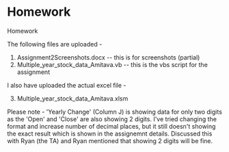 # Homework
Homework

The following files are uploaded -

1. Assignment2Screenshots.docx          -- this is for screenshots (partial)
2. Multiple_year_stock_data_Amitava.vb  -- this is the vbs script for the assignment

I also have uploaded the actual excel file -

3. Multiple_year_stock_data_Amitava.xlsm

Please note - 'Yearly Change' (Column J) is showing data for only two digits as the 'Open' and 'Close' are also showing 2 digits.  I've tried changing the format and increase number of decimal places, but it still doesn't showing the exact result which is shown in the assignemnt details.  Discussed this with Ryan (the TA) and Ryan mentioned that showing 2 digits will be fine.
